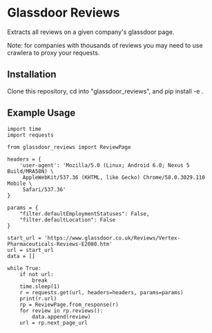 # Glassdoor Reviews

Extracts all reviews on a given company's glassdoor page.

Note: for companies with thousands of reviews you may need to use crawlera to proxy your requests.

## Installation

Clone this repository, cd into "glassdoor_reviews", and pip install -e .

## Example Usage

    import time
    import requests

    from glassdoor_reviews import ReviewPage

    headers = {
        'user-agent': 'Mozilla/5.0 (Linux; Android 6.0; Nexus 5 Build/MRA58N) \
         AppleWebKit/537.36 (KHTML, like Gecko) Chrome/58.0.3029.110 Mobile \
         Safari/537.36'
    }

    params = {
        "filter.defaultEmploymentStatuses": False,
        "filter.defaultLocation": False
    }

    start_url = 'https://www.glassdoor.co.uk/Reviews/Vertex-Pharmaceuticals-Reviews-E2080.htm'
    url = start_url
    data = []

    while True:
        if not url:
            break
        time.sleep(1)
        r = requests.get(url, headers=headers, params=params)
        print(r.url)
        rp = ReviewPage.from_response(r)
        for review in rp.reviews():
            data.append(review)
        url = rp.next_page_url
